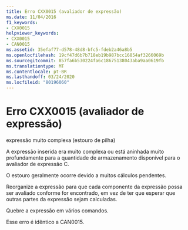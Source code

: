 ```yaml
---
title: Erro CXX0015 (avaliador de expressão)
ms.date: 11/04/2016
f1_keywords:
- CXX0015
helpviewer_keywords:
- CXX0015
- CAN0015
ms.assetid: 35efaf77-d578-48d8-bfc5-fdeb2a46a8b5
ms.openlocfilehash: 19cf47d6b7b718eb19b987bcc16854af3266069b
ms.sourcegitcommit: 857fa6b530224fa6c18675138043aba9aa0619fb
ms.translationtype: MT
ms.contentlocale: pt-BR
ms.lasthandoff: 03/24/2020
ms.locfileid: "80196060"
---
```

# <a name="expression-evaluator-error-cxx0015"></a>Erro CXX0015 (avaliador de expressão)

expressão muito complexa (estouro de pilha)

A expressão inserida era muito complexa ou está aninhada muito profundamente para a quantidade de armazenamento disponível para o avaliador de expressão C.

O estouro geralmente ocorre devido a muitos cálculos pendentes.

Reorganize a expressão para que cada componente da expressão possa ser avaliado conforme for encontrado, em vez de ter que esperar que outras partes da expressão sejam calculadas.

Quebre a expressão em vários comandos.

Esse erro é idêntico a CAN0015.
